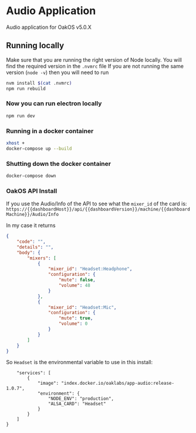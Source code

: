 # Audio Application

Audio application for OakOS v5.0.X

## Running locally

Make sure that you are running the right version of Node locally. You will find the required version in the `.nvmrc` file
If you are not running the same version (`node -v`) then you will need to run 

``` bash
nvm install $(cat .nvmrc)
npm run rebuild
```

### Now you can run electron locally

``` bash
npm run dev
```

### Running in a docker container

``` bash
xhost +
docker-compose up --build
```

### Shutting down the  docker container

``` bash
docker-compose down
```

### OakOS API Install

If you use the Audio/Info of the API to see what the `mixer_id` of the card is:
`https://{{dashboardHost}}/api/{{dashboardVersion}}/machine/{{dashboardMachine}}/Audio/Info`

In my case it returns

``` json
{
    "code": "",
    "details": "",
    "body": {
        "mixers": [
            {
                "mixer_id": "Headset:Headphone",
                "configuration": {
                    "mute": false,
                    "volume": 48
                }
            },
            {
                "mixer_id": "Headset:Mic",
                "configuration": {
                    "mute": true,
                    "volume": 0
                }
            }
        ]
    }
}
```

So `Headset` is the environmental variable to use in this install:

```{
    "services": [
        {
            "image": "index.docker.io/oaklabs/app-audio:release-1.0.7",
            "environment": {
                "NODE_ENV": "production",
                "ALSA_CARD": "Headset"
            }
        }
    ]
}
```
